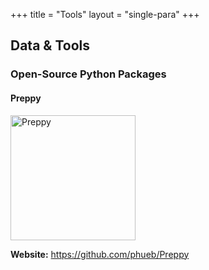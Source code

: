 +++
title = "Tools"
layout = "single-para"
+++

## Data & Tools


### Open-Source Python Packages

#### Preppy

<img src="../img/preppy.png" alt="Preppy" width="200"/>

__Website:__ https://github.com/phueb/Preppy
	
